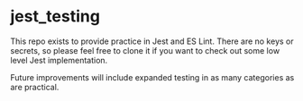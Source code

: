 # jest_testing

This repo exists to provide practice in Jest and ES Lint. There are no keys or secrets, so please feel free to clone it if you want to check out some low level Jest implementation.

Future improvements will include expanded testing in as many categories as are practical.
